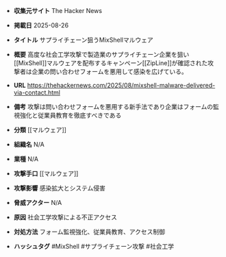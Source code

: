 - **収集元サイト**
The Hacker News

- **掲載日**
2025-08-26

- **タイトル**
サプライチェーン狙うMixShellマルウェア

- **概要**
高度な社会工学攻撃で製造業のサプライチェーン企業を狙い[[MixShell]]マルウェアを配布するキャンペーン[[ZipLine]]が確認された攻撃者は企業の問い合わせフォームを悪用して感染を広げている。

- **URL**
https://thehackernews.com/2025/08/mixshell-malware-delivered-via-contact.html

- **備考**
攻撃は問い合わせフォームを悪用する新手法であり企業はフォームの監視強化と従業員教育を徹底すべきである

- **分類**
[[マルウェア]]

- **組織名**
N/A

- **業種**
N/A

- **攻撃手口**
[[マルウェア]]

- **攻撃影響**
感染拡大とシステム侵害

- **脅威アクター**
N/A

- **原因**
社会工学攻撃による不正アクセス

- **対処方法**
フォーム監視強化、従業員教育、アクセス制御

- **ハッシュタグ**
#MixShell #サプライチェーン攻撃 #社会工学
